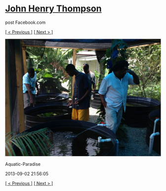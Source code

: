 # [John Henry Thompson](../README.md)
post Facebook.com

[[ < Previous ]](2013-09-02-3.md) [[ Next > ]](2013-09-02-5.md)

[![](../media/2013-09-02/Aquatic-Paradise-3.jpg)](../README.md)

Aquatic-Paradise

2013-09-02 21:56:05

[[ < Previous ]](2013-09-02-3.md) [[ Next > ]](2013-09-02-5.md)